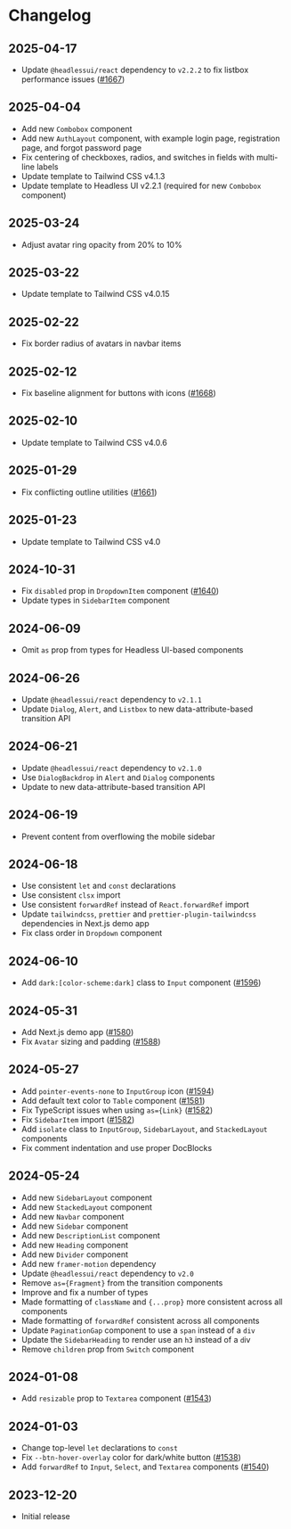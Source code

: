 # Changelog

## 2025-04-17

- Update `@headlessui/react` dependency to `v2.2.2` to fix listbox performance issues ([#1667](https://github.com/tailwindlabs/tailwind-plus-issues/issues/1667))

## 2025-04-04

- Add new `Combobox` component
- Add new `AuthLayout` component, with example login page, registration page, and forgot password page
- Fix centering of checkboxes, radios, and switches in fields with multi-line labels
- Update template to Tailwind CSS v4.1.3
- Update template to Headless UI v2.2.1 (required for new `Combobox` component)

## 2025-03-24

- Adjust avatar ring opacity from 20% to 10%

## 2025-03-22

- Update template to Tailwind CSS v4.0.15

## 2025-02-22

- Fix border radius of avatars in navbar items

## 2025-02-12

- Fix baseline alignment for buttons with icons ([#1668](https://github.com/tailwindlabs/tailwind-plus-issues/issues/1668))

## 2025-02-10

- Update template to Tailwind CSS v4.0.6

## 2025-01-29

- Fix conflicting outline utilities ([#1661](https://github.com/tailwindlabs/tailwind-plus-issues/issues/1661))

## 2025-01-23

- Update template to Tailwind CSS v4.0

## 2024-10-31

- Fix `disabled` prop in `DropdownItem` component ([#1640](https://github.com/tailwindlabs/tailwind-plus-issues/issues/1640))
- Update types in `SidebarItem` component

## 2024-06-09

- Omit `as` prop from types for Headless UI-based components

## 2024-06-26

- Update `@headlessui/react` dependency to `v2.1.1`
- Update `Dialog`, `Alert`, and `Listbox` to new data-attribute-based transition API

## 2024-06-21

- Update `@headlessui/react` dependency to `v2.1.0`
- Use `DialogBackdrop` in `Alert` and `Dialog` components
- Update to new data-attribute-based transition API

## 2024-06-19

- Prevent content from overflowing the mobile sidebar

## 2024-06-18

- Use consistent `let` and `const` declarations
- Use consistent `clsx` import
- Use consistent `forwardRef` instead of `React.forwardRef` import
- Update `tailwindcss`, `prettier` and `prettier-plugin-tailwindcss` dependencies in Next.js demo app
- Fix class order in `Dropdown` component

## 2024-06-10

- Add `dark:[color-scheme:dark]` class to `Input` component ([#1596](https://github.com/tailwindlabs/tailwind-plus-issues/issues/1596))

## 2024-05-31

- Add Next.js demo app ([#1580](https://github.com/tailwindlabs/tailwind-plus-issues/issues/1580))
- Fix `Avatar` sizing and padding ([#1588](https://github.com/tailwindlabs/tailwind-plus-issues/issues/1588))

## 2024-05-27

- Add `pointer-events-none` to `InputGroup` icon ([#1594](https://github.com/tailwindlabs/tailwind-plus-issues/issues/1594))
- Add default text color to `Table` component ([#1581](https://github.com/tailwindlabs/tailwind-plus-issues/issues/1581))
- Fix TypeScript issues when using `as={Link}` ([#1582](https://github.com/tailwindlabs/tailwind-plus-issues/issues/1582))
- Fix `SidebarItem` import ([#1582](https://github.com/tailwindlabs/tailwind-plus-issues/issues/1582))
- Add `isolate` class to `InputGroup`, `SidebarLayout`, and `StackedLayout` components
- Fix comment indentation and use proper DocBlocks

## 2024-05-24

- Add new `SidebarLayout` component
- Add new `StackedLayout` component
- Add new `Navbar` component
- Add new `Sidebar` component
- Add new `DescriptionList` component
- Add new `Heading` component
- Add new `Divider` component
- Add new `framer-motion` dependency
- Update `@headlessui/react` dependency to `v2.0`
- Remove `as={Fragment}` from the transition components
- Improve and fix a number of types
- Made formatting of `className` and `{...prop}` more consistent across all components
- Made formatting of `forwardRef` consistent across all components
- Update `PaginationGap` component to use a `span` instead of a `div`
- Update the `SidebarHeading` to render use an `h3` instead of a `d`iv
- Remove `children` prop from `Switch` component

## 2024-01-08

- Add `resizable` prop to `Textarea` component ([#1543](https://github.com/tailwindlabs/tailwind-plus-issues/issues/1543))

## 2024-01-03

- Change top-level `let` declarations to `const`
- Fix `--btn-hover-overlay` color for dark/white button ([#1538](https://github.com/tailwindlabs/tailwind-plus-issues/issues/1538))
- Add `forwardRef` to `Input`, `Select`, and `Textarea` components ([#1540](https://github.com/tailwindlabs/tailwind-plus-issues/issues/1540))

## 2023-12-20

- Initial release
